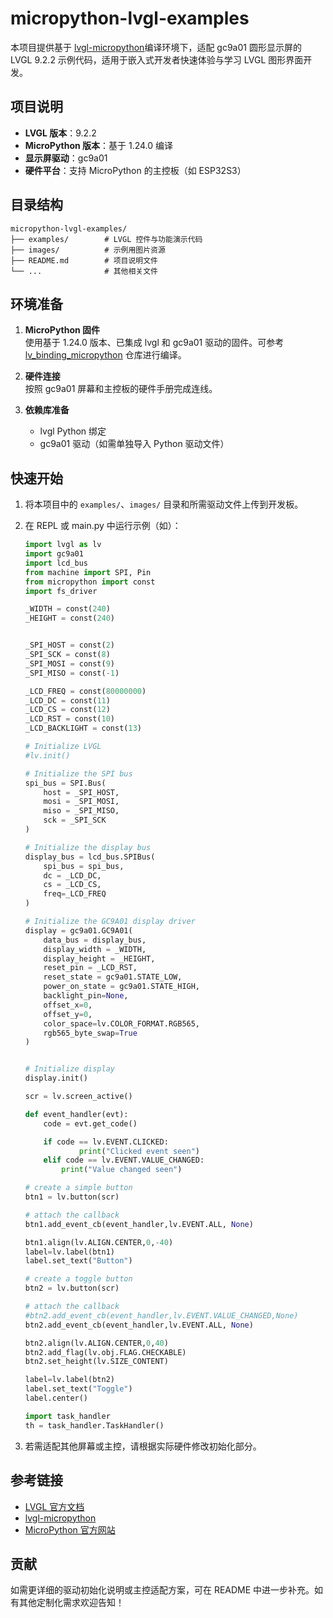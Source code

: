 # micropython-lvgl-examples

本项目提供基于 [lvgl-micropython](https://github.com/lvgl-micropython/lvgl_micropython)编译环境下，适配 gc9a01 圆形显示屏的 LVGL 9.2.2 示例代码，适用于嵌入式开发者快速体验与学习 LVGL 图形界面开发。

## 项目说明

- **LVGL 版本**：9.2.2
- **MicroPython 版本**：基于 1.24.0 编译
- **显示屏驱动**：gc9a01
- **硬件平台**：支持 MicroPython 的主控板（如 ESP32S3）

## 目录结构

```
micropython-lvgl-examples/
├── examples/        # LVGL 控件与功能演示代码
├── images/          # 示例用图片资源
├── README.md        # 项目说明文件
└── ...              # 其他相关文件
```

## 环境准备

1. **MicroPython 固件**  
   使用基于 1.24.0 版本、已集成 lvgl 和 gc9a01 驱动的固件。可参考 [lv_binding_micropython](https://github.com/lvgl/lv_binding_micropython) 仓库进行编译。

2. **硬件连接**  
   按照 gc9a01 屏幕和主控板的硬件手册完成连线。

3. **依赖库准备**  
   - lvgl Python 绑定
   - gc9a01 驱动（如需单独导入 Python 驱动文件）

## 快速开始

1. 将本项目中的 `examples/`、`images/` 目录和所需驱动文件上传到开发板。
2. 在 REPL 或 main.py 中运行示例（如）：

   ```python
   import lvgl as lv
   import gc9a01
   import lcd_bus
   from machine import SPI, Pin
   from micropython import const
   import fs_driver
   
   _WIDTH = const(240)
   _HEIGHT = const(240)
   
   
   _SPI_HOST = const(2)
   _SPI_SCK = const(8)
   _SPI_MOSI = const(9)
   _SPI_MISO = const(-1)
   
   _LCD_FREQ = const(80000000)
   _LCD_DC = const(11)
   _LCD_CS = const(12)
   _LCD_RST = const(10)
   _LCD_BACKLIGHT = const(13)
   
   # Initialize LVGL
   #lv.init()
   
   # Initialize the SPI bus
   spi_bus = SPI.Bus(
       host = _SPI_HOST,
       mosi = _SPI_MOSI,
       miso = _SPI_MISO,
       sck = _SPI_SCK
   )
   
   # Initialize the display bus
   display_bus = lcd_bus.SPIBus(
       spi_bus = spi_bus,
       dc = _LCD_DC,
       cs = _LCD_CS,
       freq=_LCD_FREQ 
   )
   
   # Initialize the GC9A01 display driver
   display = gc9a01.GC9A01(
       data_bus = display_bus,
       display_width = _WIDTH,
       display_height = _HEIGHT,
       reset_pin = _LCD_RST,
       reset_state = gc9a01.STATE_LOW,
       power_on_state = gc9a01.STATE_HIGH,
       backlight_pin=None,
       offset_x=0,
       offset_y=0,
       color_space=lv.COLOR_FORMAT.RGB565,
       rgb565_byte_swap=True
   )
   
   
   # Initialize display
   display.init()
   
   scr = lv.screen_active()
   
   def event_handler(evt):
       code = evt.get_code()
   
       if code == lv.EVENT.CLICKED:
               print("Clicked event seen")
       elif code == lv.EVENT.VALUE_CHANGED:
           print("Value changed seen")
   
   # create a simple button
   btn1 = lv.button(scr)
   
   # attach the callback
   btn1.add_event_cb(event_handler,lv.EVENT.ALL, None)
   
   btn1.align(lv.ALIGN.CENTER,0,-40)
   label=lv.label(btn1)
   label.set_text("Button")
   
   # create a toggle button
   btn2 = lv.button(scr)
   
   # attach the callback
   #btn2.add_event_cb(event_handler,lv.EVENT.VALUE_CHANGED,None)
   btn2.add_event_cb(event_handler,lv.EVENT.ALL, None)
   
   btn2.align(lv.ALIGN.CENTER,0,40)
   btn2.add_flag(lv.obj.FLAG.CHECKABLE)
   btn2.set_height(lv.SIZE_CONTENT)
   
   label=lv.label(btn2)
   label.set_text("Toggle")
   label.center()
   
   import task_handler
   th = task_handler.TaskHandler()
   ```

3. 若需适配其他屏幕或主控，请根据实际硬件修改初始化部分。


## 参考链接

- [LVGL 官方文档](https://docs.lvgl.io/9.2/examples.html)
- [lvgl-micropython](https://github.com/lvgl-micropython/lvgl_micropython)
- [MicroPython 官方网站](https://micropython.org/)

## 贡献

如需更详细的驱动初始化说明或主控适配方案，可在 README 中进一步补充。如有其他定制化需求欢迎告知！
